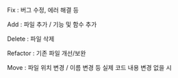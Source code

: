 Fix : 버그 수정, 에러 해결 등

Add : 파일 추가 / 기능 및 함수 추가

Delete : 파일 삭제

Refactor : 기존 파일 개선/보완

Move : 파일 위치 변경 / 이름 변경 등 실제 코드 내용 변경 없을 시